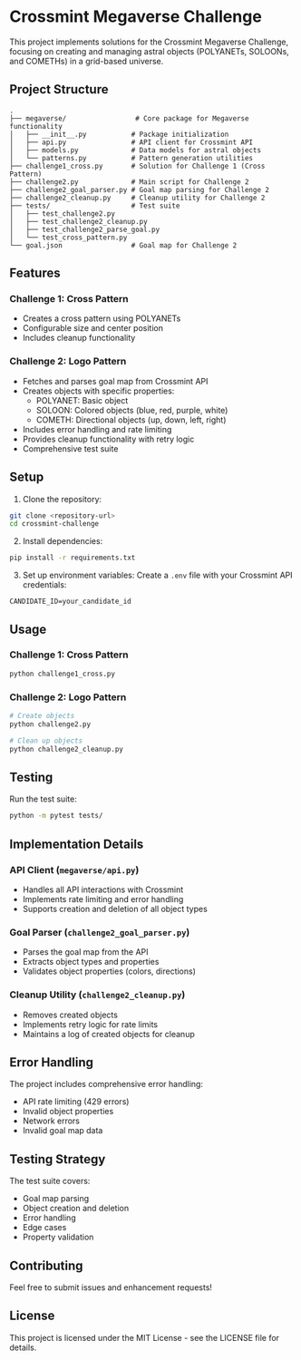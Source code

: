 # Crossmint Megaverse Challenge

This project implements solutions for the Crossmint Megaverse Challenge, focusing on creating and managing astral objects (POLYANETs, SOLOONs, and COMETHs) in a grid-based universe.

## Project Structure

```
.
├── megaverse/                 # Core package for Megaverse functionality
│   ├── __init__.py           # Package initialization
│   ├── api.py                # API client for Crossmint API
│   ├── models.py             # Data models for astral objects
│   └── patterns.py           # Pattern generation utilities
├── challenge1_cross.py       # Solution for Challenge 1 (Cross Pattern)
├── challenge2.py             # Main script for Challenge 2
├── challenge2_goal_parser.py # Goal map parsing for Challenge 2
├── challenge2_cleanup.py     # Cleanup utility for Challenge 2
├── tests/                    # Test suite
│   ├── test_challenge2.py
│   ├── test_challenge2_cleanup.py
│   ├── test_challenge2_parse_goal.py
│   └── test_cross_pattern.py
└── goal.json                 # Goal map for Challenge 2
```

## Features

### Challenge 1: Cross Pattern
- Creates a cross pattern using POLYANETs
- Configurable size and center position
- Includes cleanup functionality

### Challenge 2: Logo Pattern
- Fetches and parses goal map from Crossmint API
- Creates objects with specific properties:
  - POLYANET: Basic object
  - SOLOON: Colored objects (blue, red, purple, white)
  - COMETH: Directional objects (up, down, left, right)
- Includes error handling and rate limiting
- Provides cleanup functionality with retry logic
- Comprehensive test suite

## Setup

1. Clone the repository:
```bash
git clone <repository-url>
cd crossmint-challenge
```

2. Install dependencies:
```bash
pip install -r requirements.txt
```

3. Set up environment variables:
Create a `.env` file with your Crossmint API credentials:
```
CANDIDATE_ID=your_candidate_id
```

## Usage

### Challenge 1: Cross Pattern
```bash
python challenge1_cross.py
```

### Challenge 2: Logo Pattern
```bash
# Create objects
python challenge2.py

# Clean up objects
python challenge2_cleanup.py
```

## Testing

Run the test suite:
```bash
python -m pytest tests/
```

## Implementation Details

### API Client (`megaverse/api.py`)
- Handles all API interactions with Crossmint
- Implements rate limiting and error handling
- Supports creation and deletion of all object types

### Goal Parser (`challenge2_goal_parser.py`)
- Parses the goal map from the API
- Extracts object types and properties
- Validates object properties (colors, directions)

### Cleanup Utility (`challenge2_cleanup.py`)
- Removes created objects
- Implements retry logic for rate limits
- Maintains a log of created objects for cleanup

## Error Handling

The project includes comprehensive error handling:
- API rate limiting (429 errors)
- Invalid object properties
- Network errors
- Invalid goal map data

## Testing Strategy

The test suite covers:
- Goal map parsing
- Object creation and deletion
- Error handling
- Edge cases
- Property validation

## Contributing

Feel free to submit issues and enhancement requests!

## License

This project is licensed under the MIT License - see the LICENSE file for details. 